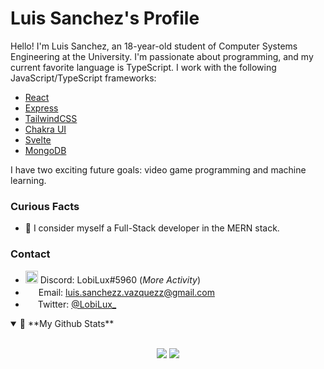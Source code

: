 # **Luis Sanchez's Profile**

Hello! I'm Luis Sanchez, an 18-year-old student of Computer Systems Engineering at the University. I'm passionate about programming, and my current favorite language is TypeScript. I work with the following JavaScript/TypeScript frameworks:

- [React](https://reactjs.org/)
- [Express](https://expressjs.com/)
- [TailwindCSS](https://tailwindcss.com/)
- [Chakra UI](https://chakra-ui.com/)
- [Svelte](https://svelte.dev/)
- [MongoDB](https://www.mongodb.com/)

I have two exciting future goals: video game programming and machine learning.

### Curious Facts

- 🌱 I consider myself a Full-Stack developer in the MERN stack.

### Contact

- <img src="https://i.imgur.com/ujmswms.png" width="20px"> Discord: LobiLux#5960 (_More Activity_)
- <img src="https://i.imgur.com/LsIVsg1.png" width="17px"> Email: [luis.sanchezz.vazquezz@gmail.com](mailto:luis.sanchezz.vazquezz@gmail.com)
- <img src="https://i.imgur.com/1ArnLjZ.png" width="16px"> Twitter: [@LobiLux_](https://twitter.com/LobiLux_)

<details open>
  <summary> 📌 **My Github Stats** </summary>
  <br>
  <p align="center">
    <img src="https://github-readme-stats.vercel.app/api?username=LobiLux-Dev&count_private=true&show_icons=true&theme=midnight-purple">
    <img src="https://github-readme-stats.vercel.app/api/top-langs/?username=LobiLux-Dev&theme=midnight-purple&count_private=true&layout=compact&langs_count=6&hide=html,css,scss,procfile,shell">
  </p>
</details>
